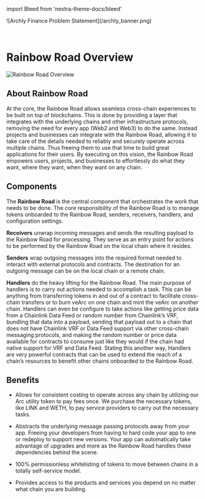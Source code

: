 import Bleed from 'nextra-theme-docs/bleed'

<Bleed>
  ![Archly Finance Problem Statement](/archly_banner.png)
</Bleed>

&nbsp;

# Rainbow Road Overview

![Rainbow Road Overview](/rainbow-road-overview.jpg)

## About Rainbow Road

At the core, the Rainbow Road allows seamless cross-chain experiences to be built on top of blockchains. This is done by providing a layer that integrates with the underlying chains and other infrastructure protocols, removing the need for every app (Web2 and Web3) to do the same. Instead projects and businesses can integrate with the Rainbow Road, allowing it to take care of the details needed to reliably and securely operate across multiple chains. Thus freeing them to use that time to build great applications for their users. By executing on this vision, the Rainbow Road empowers users, projects, and businesses to effortlessly do what they want, where they want, when they want on any chain.

## Components

The __Rainbow Road__ is the central component that orchestrates the work that needs to be done. The core responsibility of the Rainbow Road is to manage tokens onboarded to the Rainbow Road, senders, receivers, handlers, and configuration settings.

__Receivers__ unwrap incoming messages and sends the resulting payload to the Rainbow Road for processing. They serve as an entry point for actions to be performed by the Rainbow Road on the local chain where it resides.

__Senders__ wrap outgoing messages into the required format needed to interact with external protocols and contracts. The destination for an outgoing message can be on the local chain or a remote chain.

__Handlers__ do the heavy lifting for the Rainbow Road. The main purpose of handlers is to carry out actions needed to accomplish a task. This can be anything from transferring tokens in and out of a contract to facilitate cross-chain transfers or to burn veArc on one chain and mint the veArc on another chain. Handlers can even be configure to take actions like getting price data from a Chainlink Data Feed or random number from Chainlink’s VRF, bundling that data into a payload, sending that payload out to a chain that does not have Chainlink VRF or Data Feed support via other cross-chain messaging protocols, and making the random number or price data available for contracts to consume just like they would if the chain had native support for VRF and Data Feed. Stating this another way, Handlers are very powerful contracts that can be used to extend the reach of a chain’s resources to benefit other chains onboarded to the Rainbow Road.

## Benefits

- Allows for consistent costing to operate across any chain by utilizing our Arc utility token to pay fees once. We purchase the necessary tokens, like LINK and WETH, to pay service providers to carry out the necessary tasks.

- Abstracts the underlying message passing protocols away from your app. Freeing your developers from having to hard code your app to one  or redeploy to support new versions. Your app can automatically take advantage of upgrades and more as the Rainbow Road handles these dependencies behind the scene.

- 100% permissionless whitelisting of tokens to move between chains in a totally self-service model.

- Provides access to the products and services you depend on no matter what chain you are building.